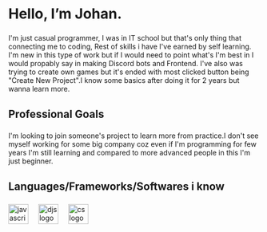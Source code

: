 <h1 align="left">Hello, I’m Johan.</h1>

###

<p align="left">I'm just casual programmer, I was in IT school but that's only thing that connecting me to coding, Rest of skills i have I've earned by self learning. I'm new in this type of work but if I would need to point what's I'm best in I would propably say in making Discord bots and Frontend. I've also was trying to create own games but it's ended with most clicked button being "Create New Project".I know some basics after doing it for 2 years but wanna learn more.</p>

###

<h2 align="left">Professional Goals</h2>

###

<p align="left">I'm looking to join someone's project to learn more from practice.I don't see myself working for some big company coz even if I'm programming for few years I'm still learning and compared to more advanced people in this I'm just beginner.</p>

###

<h2 align="left">Languages/Frameworks/Softwares i know</h2>

###

<div align="left">
  <img src="https://cdn.jsdelivr.net/gh/devicons/devicon/icons/javascript/javascript-original.svg" height="40" alt="javascript logo"  />
  <img width="12" />
  <img src="https://cdn.jsdelivr.net/gh/devicons/devicon/icons/discordjs/discordjs-original.svg" height="40" alt="djs logo"  />
  <img width="12" />
  <img src="https://cdn.jsdelivr.net/gh/devicons/devicon/icons/csharp/csharp-original.svg" height="40" alt="cs logo"  />
</div>

###
